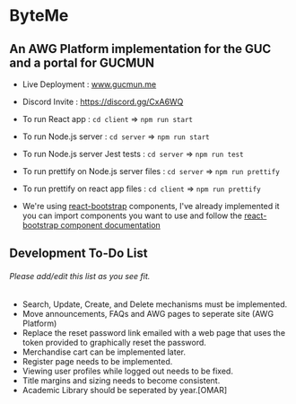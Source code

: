 # ByteMe

## An AWG Platform implementation for the GUC and a portal for GUCMUN

- Live Deployment : www.gucmun.me
- Discord Invite : https://discord.gg/CxA6WQ
- To run React app : `cd client` => `npm run start`
- To run Node.js server : `cd server` => `npm run start`
- To run Node.js server Jest tests : `cd server` => `npm run test`
- To run prettify on Node.js server files : `cd server` => `npm run prettify`
- To run prettify on react app files : `cd client` => `npm run prettify`


- We're using [react-bootstrap](https://react-bootstrap.github.io/)
components, I've already implemented it you can import components you want to use and follow the [react-bootstrap component documentation](https://react-bootstrap.github.io/components/alerts/)

## Development To-Do List

###### Please add/edit this list as you see fit.

- Search, Update, Create, and Delete mechanisms must be implemented.
- Move announcements, FAQs and AWG pages to seperate site (AWG Platform)
- Replace the reset password link emailed with a web page that uses the token provided to graphically reset the password.
- Merchandise cart can be implemented later.
- Register page needs to be implemented.
- Viewing user profiles while logged out needs to be fixed.
- Title margins and sizing needs to become consistent.
- Academic Library should be seperated by year.[OMAR]

